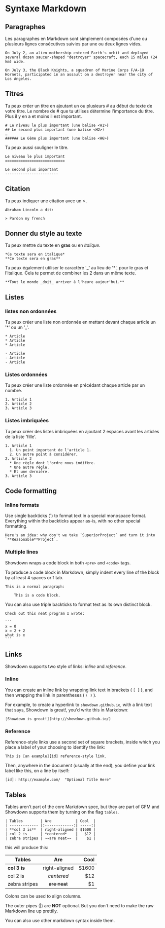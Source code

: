 # Syntaxe Markdown


## Paragraphes

Les paragraphes en Markdown sont simplement composées d'une ou plusieurs lignes consécutives suivies par une ou deux lignes vides.

    On July 2, an alien mothership entered Earth's orbit and deployed several dozen saucer-shaped "destroyer" spacecraft, each 15 miles (24 km) wide.

    On July 3, the Black Knights, a squadron of Marine Corps F/A-18 Hornets, participated in an assault on a destroyer near the city of Los Angeles.

## Titres

Tu peux créer un titre en ajoutant un ou plusieurs # au début du texte de votre titre. Le nombre de # que tu utilises détermine l'importance du titre. Plus il y en a et moins il est important.

    # Le niveau le plus important (une balise <H1>)
    ## Le second plus important (une balise <H2>)
    …
    ###### Le 6ème plus important (une balise <H6>)

Tu peux aussi souligner le titre.

    Le niveau le plus important
    ===========================

    Le second plus important
    ------------------------

## Citation

Tu peux indiquer une citation avec un >.

    Abraham Lincoln a dit:

    > Pardon my french


## Donner du style au texte

Tu peux mettre du texte en **gras** ou en  *italique*.

    *Ce texte sera en italique*
    **Ce texte sera en gras**

Tu peux également utiliser le caractère '_' au lieu de '*', pour le gras et l'italique. Cela te permet de combiner les 2 dans un même texte.

    **Tout le monde _doit_ arriver à l'heure aujour'hui.**


## Listes

### listes non ordonnées

Tu peux créer une liste non ordonnée en mettant devant chaque article un '*' ou un '_'.

    * Article
    * Article
    * Article

    - Article
    - Article
    - Article

### Listes ordonnées

Tu peux créer une liste ordonnée en précédant chaque article par un nombre.

    1. Article 1
    2. Article 2
    3. Article 3


### Listes imbriquées

Tu peux créer des listes imbriquées en ajoutant 2 espaces avant les articles de la liste 'fille'.

    1. Article 1
      1. Un point important de l'article 1.
      2. Un autre point à considérer.
    2. Article 2
      * Une règle dont l'ordre nous indifère.
      * Une autre règle.
      * Et une dernière.
    3. Article 3


## Code formatting

### Inline formats

Use single backticks (\`) to format text in a special monospace format. Everything within the backticks appear as-is, with no other special formatting.

    Here's an idea: why don't we take `SuperiorProject` and turn it into `**Reasonable**Project`.

### Multiple lines

Showdown wraps a code block in both `<pre>` and `<code>` tags.

To produce a code block in Markdown, simply indent every line of the block by at least 4 spaces or 1 tab.

    This is a normal paragraph:

        This is a code block.

You can also use triple backticks to format text as its own distinct block.


    Check out this neat program I wrote:

    ```
    x = 0
    x = 2 + 2
    what is x
    ```


## Links

Showdown supports two style of links: *inline* and *reference*.

### Inline

You can create an inline link by wrapping link text in brackets ( `[ ]` ), and then wrapping the link in parentheses ( `( )` ).

For example, to create a hyperlink to `showdown.github.io`, with a link text that says, Showdown is great!, you'd write this in Markdown:

    [Showdown is great!](http://showdown.github.io/)

### Reference

Reference-style links use a second set of square brackets, inside which you place a label of your choosing to identify the link:

    This is [an example][id] reference-style link.

Then, anywhere in the document (usually at the end), you define your link label like this, on a line by itself:

    [id]: http://example.com/  "Optional Title Here"


## Tables

Tables aren't part of the core Markdown spec, but they are part of GFM and Showdown supports them by turning on the flag `tables`.

```
| Tables        | Are           | Cool  |
| ------------- |:-------------:| -----:|
| **col 3 is**  | right-aligned | $1600 |
| col 2 is      | *centered*    |   $12 |
| zebra stripes | ~~are neat~~  |    $1 |
```

this will produce this:

| Tables        | Are           | Cool  |
| ------------- |:-------------:| -----:|
| **col 3 is**  | right-aligned | $1600 |
| col 2 is      | *centered*    |   $12 |
| zebra stripes | ~~are neat~~  |    $1 |


Colons can be used to align columns.

The outer pipes (|) are **NOT** optional. But you don't need to make the raw Markdown line up prettily.

You can also use other markdown syntax inside them.
